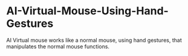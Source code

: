 # AI-Virtual-Mouse-Using-Hand-Gestures
AI Virtual mouse works like a normal mouse, using hand gestures, that manipulates the normal mouse functions.
